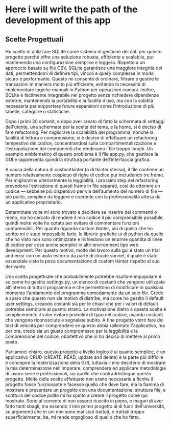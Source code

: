 # Here i will write the path of the development of this app


## Scelte Progettuali

Ho scelto di utilizzare SQLite come sistema di gestione dei dati per questo progetto perché offre una soluzione robusta, efficiente e scalabile, pur mantenendo una configurazione semplice e leggera. Rispetto a un approccio basato su file CSV, SQLite garantisce una maggiore integrità dei dati, permettendomi di definire tipi, vincoli e query complesse in modo sicuro e performante. Questo mi consente di ordinare, filtrare e gestire le transazioni in maniera molto più efficiente, evitando la necessità di implementare logiche manuali in Python per operazioni comuni. Inoltre, SQLite è facilmente integrabile nel progetto senza richiedere dipendenze esterne, mantenendo la portabilità e la facilità d’uso, ma con la solidità necessaria per supportare future espansioni come l’introduzione di più tabelle, categorie o statistiche.


Dopo i primi 30 commit, e dopo aver creato di fatto la schermata di settaggi dell'utente, una schermata per la scelta del tema, e la home, si é deciso di fare refactoring.
Per migliorare la scalabilità del programma, nonché la facilità di lettura e comprensione, si è deciso di effettuare un refactoring tempestivo del codice, concentrandosi sulla compartimentalizzazione e l’estrapolazione dei componenti che rendevano i file troppo lunghi. Un esempio emblematico di questo problema è il file app.py, che gestisce la GUI e rappresenta quindi la struttura portante dell’interfaccia grafica.

A causa della natura di customtkinter (o di tkinter stesso), il file contiene un numero relativamente cospicuo di righe di codice pur includendo tre frame. Per migliorarne ulteriormente la leggibilità, i prossimi step del refactoring prevedono l’estrazione di questi frame in file separati, così da ottenere un codice — sebbene più dispersivo per via dell’aumento del numero di file — più pulito, semplice da leggere e coerente con la professionalità attesa da un applicativo proprietario.


Determinate volte mi sono trovato a decidere se inserire dei commenti o meno, ma ho cercato di rendere il mio codice il piú comprensibile possibile, quindi molte volte ho optato per evitare di commentare funzioni comprensibili. Per quanto riguarda custom tkinter, piú di quello che ho scritto mi é stato impossibile farlo, le librerie grafiche ui di python da quello che ho visto 
non sono ottimizzate e richiedono un enorme quantita di linee di codice per cose anche semplici in altri environment tipo web development. Per questo motivo, molto del lavoro sulla gui
é stato un trial and error con un aiuto esterno da parte di cloude sonnet, il quale é stato essenziale visto la poca documentazione di custom tkinter rispetto al suo derivante.

Una scelta progettuale che probabilmente potrebbe risultare impopolare é su come ho gestito settings.py, un elenco di costanti che vengono utilizzate all'interno di tutto il programma e che permettono di modificare in qualsiasi momento l'andamento del programma comodamente da un solo file. Credo e spero che questo non sia motivo di diatribe, ma come ho gestito il default user settings, creando costanti sia per le chiavi che per i valori di default potrebbe sembrare al quanto strano. La motivazione dietro a questa scelta é semplicemente il voler evitare probelmi di typo nel codice, usando costanti che vengono riconosciute e segnalate subito. A fine progetto vorró fare dei test di velocitá per comprendere se questo abbia rallentato l'applicativo, ma per ora, credo sia un giusto compromesso per la leggibilitá e la comprensione del codice, obbitettivo che io ho deciso di mettere al primo posto.

Parliamoci chiaro, questo progetto a livello logico é al quanto semplice, é un applicativo CRUD (cREATE, READ, update and delete) e la parte piú difficile é concepire la resterizzazione della GUI, tuttavia il mio desiderio di mostrare la mia determinazione nell'imparare, comprendere ed applicare metodologie di lavoro serie e professionali, sia quello che contraddistingue questo progetto.  Molte delle scelte effettuate non erano necessarie a ficnhe il progetto fosse funzionante e facesse quello che deve fare, ma la fiamma di mostrare e presentare un progetto con una documentazione, struttura file, e scrittura del codice pulito mi ha spinto a creare il progetto come qui mostrato. Sono al corrente di non esserci riuscito in pieno, e magari di aver fatto tanti sbagli, ma essendo il mio primo progetto al di fuori dell'universitá, su argomenti che in uni non sono mai stati trattati, o trattati troppo superficialmente, be, mi rende orgoglioso di quello che ho fatto.
